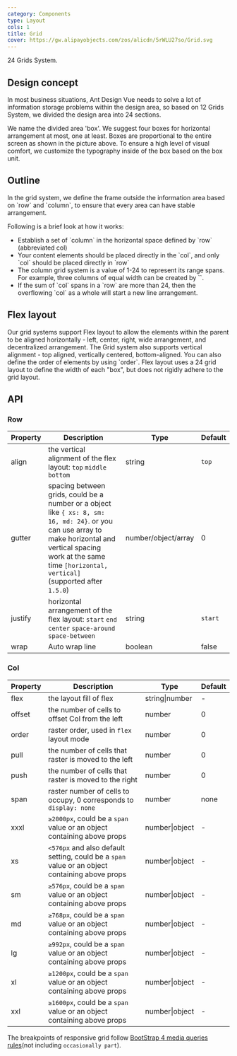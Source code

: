 ```yaml
---
category: Components
type: Layout
cols: 1
title: Grid
cover: https://gw.alipayobjects.com/zos/alicdn/5rWLU27so/Grid.svg
---
```


24 Grids System.

## Design concept

In most business situations, Ant Design Vue needs to solve a lot of information storage problems within the design area, so based on 12 Grids System, we divided the design area into 24 sections.

We name the divided area 'box'. We suggest four boxes for horizontal arrangement at most, one at least. Boxes are proportional to the entire screen as shown in the picture above. To ensure a high level of visual comfort, we customize the typography inside of the box based on the box unit.

## Outline

In the grid system, we define the frame outside the information area based on \`row\` and \`column\`, to ensure that every area can have stable arrangement.

Following is a brief look at how it works:

- Establish a set of \`column\` in the horizontal space defined by \`row\` (abbreviated col)
- Your content elements should be placed directly in the \`col\`, and only \`col\` should be placed directly in \`row\`
- The column grid system is a value of 1-24 to represent its range spans. For example, three columns of equal width can be created by \`<a-col :span="8" />\`.
- If the sum of \`col\` spans in a \`row\` are more than 24, then the overflowing \`col\` as a whole will start a new line arrangement.

## Flex layout

Our grid systems support Flex layout to allow the elements within the parent to be aligned horizontally - left, center, right, wide arrangement, and decentralized arrangement. The Grid system also supports vertical alignment - top aligned, vertically centered, bottom-aligned. You can also define the order of elements by using \`order\`. Flex layout uses a 24 grid layout to define the width of each "box", but does not rigidly adhere to the grid layout.

## API

### Row

| Property | Description | Type | Default |
| --- | --- | --- | --- |
| align | the vertical alignment of the flex layout: `top` `middle` `bottom` | string | `top` |
| gutter | spacing between grids, could be a number or a object like `{ xs: 8, sm: 16, md: 24}`. or you can use array to make horizontal and vertical spacing work at the same time `[horizontal, vertical]` (supported after `1.5.0`) | number/object/array | 0 |
| justify | horizontal arrangement of the flex layout: `start` `end` `center` `space-around` `space-between` | string | `start` |
| wrap | Auto wrap line | boolean | false |

### Col

| Property | Description | Type | Default |
| --- | --- | --- | --- |
| flex | the layout fill of flex | string\|number | - |
| offset | the number of cells to offset Col from the left | number | 0 |
| order | raster order, used in `flex` layout mode | number | 0 |
| pull | the number of cells that raster is moved to the left | number | 0 |
| push | the number of cells that raster is moved to the right | number | 0 |
| span | raster number of cells to occupy, 0 corresponds to `display: none` | number | none |
| xxxl | `≥2000px`, could be a `span` value or an object containing above props | number\|object | - |
| xs | `<576px` and also default setting, could be a `span` value or an object containing above props | number\|object | - |
| sm | `≥576px`, could be a `span` value or an object containing above props | number\|object | - |
| md | `≥768px`, could be a `span` value or an object containing above props | number\|object | - |
| lg | `≥992px`, could be a `span` value or an object containing above props | number\|object | - |
| xl | `≥1200px`, could be a `span` value or an object containing above props | number\|object | - |
| xxl | `≥1600px`, could be a `span` value or an object containing above props | number\|object | - |

The breakpoints of responsive grid follow [BootStrap 4 media queries rules](https://getbootstrap.com/docs/4.0/layout/overview/#responsive-breakpoints)(not including `occasionally part`).
